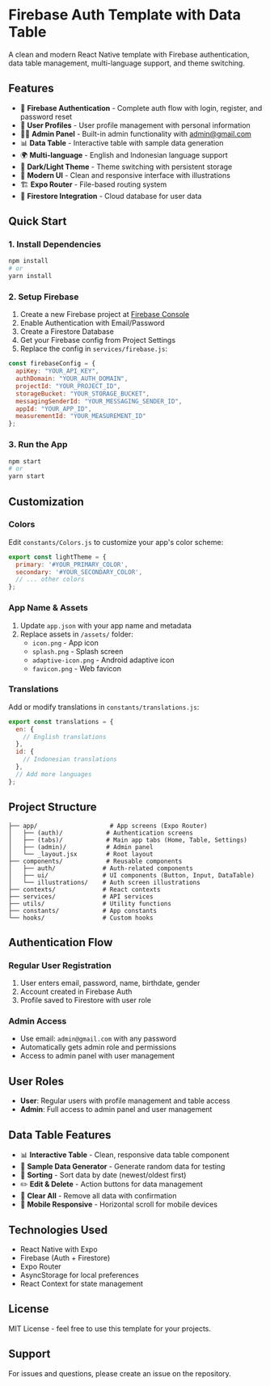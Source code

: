# Firebase Auth Template with Data Table

A clean and modern React Native template with Firebase authentication, data table management, multi-language support, and theme switching.

## Features

- 🔐 **Firebase Authentication** - Complete auth flow with login, register, and password reset
- 👤 **User Profiles** - User profile management with personal information
- 👨‍💼 **Admin Panel** - Built-in admin functionality with admin@gmail.com
- 📊 **Data Table** - Interactive table with sample data generation
- 🌍 **Multi-language** - English and Indonesian language support
- 🌙 **Dark/Light Theme** - Theme switching with persistent storage
- 📱 **Modern UI** - Clean and responsive interface with illustrations
- 🏗️ **Expo Router** - File-based routing system
- 💾 **Firestore Integration** - Cloud database for user data

## Quick Start

### 1. Install Dependencies

```bash
npm install
# or
yarn install
```

### 2. Setup Firebase

1. Create a new Firebase project at [Firebase Console](https://console.firebase.google.com/)
2. Enable Authentication with Email/Password
3. Create a Firestore Database
4. Get your Firebase config from Project Settings
5. Replace the config in `services/firebase.js`:

```javascript
const firebaseConfig = {
  apiKey: "YOUR_API_KEY",
  authDomain: "YOUR_AUTH_DOMAIN", 
  projectId: "YOUR_PROJECT_ID",
  storageBucket: "YOUR_STORAGE_BUCKET",
  messagingSenderId: "YOUR_MESSAGING_SENDER_ID",
  appId: "YOUR_APP_ID",
  measurementId: "YOUR_MEASUREMENT_ID"
};
```

### 3. Run the App

```bash
npm start
# or 
yarn start
```

## Customization

### Colors
Edit `constants/Colors.js` to customize your app's color scheme:

```javascript
export const lightTheme = {
  primary: '#YOUR_PRIMARY_COLOR',
  secondary: '#YOUR_SECONDARY_COLOR',
  // ... other colors
};
```

### App Name & Assets
1. Update `app.json` with your app name and metadata
2. Replace assets in `/assets/` folder:
   - `icon.png` - App icon
   - `splash.png` - Splash screen
   - `adaptive-icon.png` - Android adaptive icon
   - `favicon.png` - Web favicon

### Translations
Add or modify translations in `constants/translations.js`:

```javascript
export const translations = {
  en: {
    // English translations
  },
  id: {
    // Indonesian translations  
  },
  // Add more languages
};
```

## Project Structure

```
├── app/                    # App screens (Expo Router)
│   ├── (auth)/            # Authentication screens
│   ├── (tabs)/            # Main app tabs (Home, Table, Settings)
│   ├── (admin)/           # Admin panel
│   └── _layout.jsx        # Root layout
├── components/            # Reusable components
│   ├── auth/             # Auth-related components
│   ├── ui/               # UI components (Button, Input, DataTable)
│   └── illustrations/    # Auth screen illustrations
├── contexts/             # React contexts
├── services/             # API services
├── utils/                # Utility functions
├── constants/            # App constants
└── hooks/                # Custom hooks
```

## Authentication Flow

### Regular User Registration
1. User enters email, password, name, birthdate, gender
2. Account created in Firebase Auth
3. Profile saved to Firestore with user role

### Admin Access  
- Use email: `admin@gmail.com` with any password
- Automatically gets admin role and permissions
- Access to admin panel with user management

## User Roles

- **User**: Regular users with profile management and table access
- **Admin**: Full access to admin panel and user management

## Data Table Features

- 📊 **Interactive Table** - Clean, responsive data table component
- 🎲 **Sample Data Generator** - Generate random data for testing
- 🔄 **Sorting** - Sort data by date (newest/oldest first)
- ✏️ **Edit & Delete** - Action buttons for data management
- 🧹 **Clear All** - Remove all data with confirmation
- 📱 **Mobile Responsive** - Horizontal scroll for mobile devices

## Technologies Used

- React Native with Expo
- Firebase (Auth + Firestore)
- Expo Router
- AsyncStorage for local preferences
- React Context for state management

## License

MIT License - feel free to use this template for your projects.

## Support

For issues and questions, please create an issue on the repository.